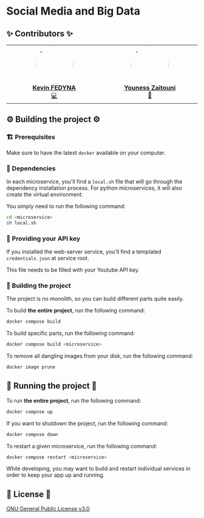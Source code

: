 # Social Media and Big Data

## ✨ Contributors ✨

<table align="center">
    <tbody>
        <tr>
            <td width="25%" align="center" valign="top">
                <a href="https://github.com/fedyna-k">
                    <img src="https://avatars.githubusercontent.com/u/40734890" width="100px" style="clip-path: circle(50%)"> <br/>
                    <b>Kevin FEDYNA</b>
                </a> <br/>
                <a title="Code & Documentation" href="https://github.com/fedyna-k/media-sociaux-big-data/commits?author=fedyna-k">💻</a>
            </td>
            <td width="25%" align="center" valign="top">
                <a href="https://github.com/SpOOfy0">
                    <img src="https://avatars.githubusercontent.com/u/120486825" width="100px" style="clip-path: circle(50%)"> <br/>
                    <b>Youness Zaitouni</b>
                </a> <br/>
                <a title="Code & Documentation" href="https://github.com/SpOOfy0/media-sociaux-big-data/commits?author=SpOOfy0">🧠</a>
            </td>
        </tr>
    </tbody>
</table>

## ⚙️ Building the project ⚙️

### 🏗️ Prerequisites

Make sure to have the latest `docker` available on your computer. 

### 📂 Dependencies

In each microservice, you'll find a `local.sh` file that will go through the dependency installation process.
For python microservices, it will also create the virtual environment.

You simply need to run the following command:
```sh
cd <microservice>
sh local.sh 
```

### 🔑 Providing your API key

If you installed the web-server service, you'll find a templated `credentials.json` at service root.

This file needs to be filled with your Youtube API key.

### 👷 Building the project

The project is no monolith, so you can build different parts quite easily.

To build **the entire project**, run the following command:
```sh
docker compose build
```

To build specific parts, run the following command:
```sh
docker compose build <microservice>
```

To remove all dangling images from your disk, run the following command:
```sh
docker image prune
```

## 🏃 Running the project 🏃

To run **the entire project**, run the following command:
```sh
docker compose up
```

If you want to shutdown the project, run the following command:
```sh
docker compose down
```

To restart a given microservice, run the following command:
```sh
docker compose restart <microservice>
```

While developing, you may want to build and restart individual services in order to keep your app up and running.

## 📖 License 📖

[GNU General Public License v3.0](LICENSE)
